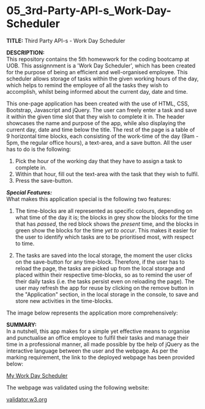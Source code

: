 # 05_3rd-Party-API-s_Work-Day-Scheduler

<b>TITLE:</b>
Third Party API-s - Work Day Scheduler

<b>DESCRIPTION:</b><br>
This repository contains the 5th homewwork for the coding bootcamp at UOB. This assignnment is a 'Work Day Scheduler', which has been created for the purpose of being an efficient and well-organised employee. This scheduler allows storage of tasks within the given working hours of the day, which helps to remind the employee of all the tasks they wish to accomplish, whilst being informed about the current day, date and time.

This one-page application has been created with the use of HTML, CSS, Bootstrap, Javascript and jQuery. The user can freely enter a task and save it within the given time slot that they wish to complete it in. The header showcases the name and purpose of the app, while also displaying the current day, date and time below the title. The rest of the page is a table of 9 horizontal time blocks, each consisting of the work-time of the day (9am - 5pm, the regular office hours), a text-area, and a save button. All the user has to do is the following:

1. Pick the hour of the working day that they have to assign a task to complete in.
2. Within that hour, fill out the text-area with the task that they wish to fulfil.
3. Press the save-button.

<b><i>Special Features:</i></b><br>
What makes this application special is the following two features:

1) The time-blocks are all represented as specific colours, depending on what time of the day it is; the blocks in grey show the blocks for the time that has <i>passed</i>, the red block shows the <i>present</i> time, and the blocks in green show the blocks for the time <i>yet to occur</i>. This makes it easier for the user to identify which tasks are to be prioritised most, with respect to time.

2) The tasks are saved into the local storage, the moment the user clicks on the save-button for any time-block. Therefore, if the user has to reload the page, the tasks are picked up from the local storage and placed within their respective time-blocks, so as to remind the user of their daily tasks (i.e. the tasks persist even on reloading the page). The  user may refresh the app for reuse by clicking on the remove button in the "Application" section, in the local storage in the console, to save and store new activities in the time-blocks.

The image below represents the application more comprehensively:

<b>SUMMARY:</b><br>
In a nutshell, this app makes for a simple yet effective means to organise and punctualise an office employee to fulfil their tasks and manage their time in a professional manner, all made possible by tbe help of jQuery as the interactive language between the user and the webpage. As per the marking requirement, the link to the deployed webpage has been provided below:

<a href="https://maryum97.github.io/05_3rd-Party-API-s_Work-Day-Scheduler/" target="_blank">My Work Day Scheduler</a>

The webpage was validated using the following website:

<a href="https://validator.w3.org/nu/?showsource=yes&showoutline=yes&showimagereport=yes&doc=https%3A%2F%2Fmaryum97.github.io%2F05_3rd-Party-API-s_Work-Day-Scheduler%2F" target="_blank">validator.w3.org</a>